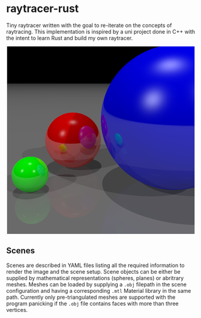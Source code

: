 # raytracer-rust
 
Tiny raytracer written with the goal to re-iterate on the concepts of raytracing. This implementation is inspired by a uni project done in C++ with the intent to learn Rust and build my own raytracer.

<p align="center">
  <img
    width="500"
    src="https://raw.githubusercontent.com/bsati/raytracer-rust/main/scenes/spheres/spheres.png"
    alt="Example spheres scene"
  />
</p>

## Scenes

Scenes are described in YAML files listing all the required information to render the image and the scene setup. Scene objects can be either be supplied by mathematical representations (spheres, planes) or abritrary meshes. Meshes can be loaded by supplying a `.obj` filepath in the scene configuration and having a corresponding `.mtl` Material library in the same path. Currently only pre-triangulated meshes are supported with the program panicking if the `.obj` file contains faces with more than three vertices.